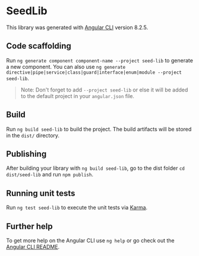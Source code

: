 # SeedLib

This library was generated with [Angular CLI](https://github.com/angular/angular-cli) version 8.2.5.

## Code scaffolding

Run `ng generate component component-name --project seed-lib` to generate a new component. You can also use `ng generate directive|pipe|service|class|guard|interface|enum|module --project seed-lib`.
> Note: Don't forget to add `--project seed-lib` or else it will be added to the default project in your `angular.json` file. 

## Build

Run `ng build seed-lib` to build the project. The build artifacts will be stored in the `dist/` directory.

## Publishing

After building your library with `ng build seed-lib`, go to the dist folder `cd dist/seed-lib` and run `npm publish`.

## Running unit tests

Run `ng test seed-lib` to execute the unit tests via [Karma](https://karma-runner.github.io).

## Further help

To get more help on the Angular CLI use `ng help` or go check out the [Angular CLI README](https://github.com/angular/angular-cli/blob/master/README.md).
